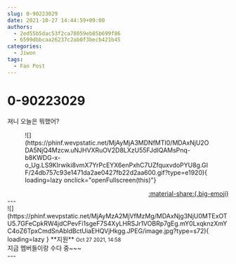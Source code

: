 ```yaml
---
slug: 0-90223029
date: 2021-10-27 14:44:59+09:00
authors:
  - 2ed55b5dac53f2ca78059eb85b699f86
  - 6599dbbcaa26237c2ab0f3becb421b45
categories:
  - Jiwon
tags:
  - Fan Post
---
```


# 0-90223029

<div class="post-container" markdown="1">
<div class="content-container md-sidebar__scrollwrap" markdown="1">

져니 오늘은 뭐했어?
<figure markdown="1">
![](https://phinf.wevpstatic.net/MjAyMjA3MDNfMTI0/MDAxNjU2ODA5NjQ4Mzcw.uNJHVXRuOV2D8LXzU55FJdIQAMsPnq-b8KWDG-x-o_Ug.LS9KIrwiki8vmX7YrPcEYX6enPxhC7UZfquxvdoPYU8g.GIF/24db757c93e1471da2ae0427fb22d2aa600.gif?type=e1920){ loading=lazy onclick="openFullscreen(this)"}
</figure>


</div>
</div>

<div style="text-align: right;" markdown="1">
<a href="https://weverse.io/fromis9/fanpost/0-90223029" style="text-align: right;">:material-share:{.big-emoji}</a>
</div>
---

<div class="comments-container md-sidebar__scrollwrap" markdown="1">
<div class="comment" markdown="1">
<div class='id-container' markdown="1">
![](https://phinf.wevpstatic.net/MjAyMzA2MjVfMzMg/MDAxNjg3NjU0MTExOTU5.7GFeCpkRW4jdCPevFi1sgeF7S4XyLHRSJr1VOBRp7gEg.mY0LxqknzXmYC4oZ6TpxCmdSnAbldBctUiaEHQVjHkgg.JPEG/image.jpg?type=s72){ loading=lazy }
**<span class="artist">지원</span>** <small>Oct 27 2021, 14:58</small><br>
</div>
<div class='comment-body' markdown="1">
지금 멤버들이랑 수다 중~~~
</div>
</div>
</div>
---
